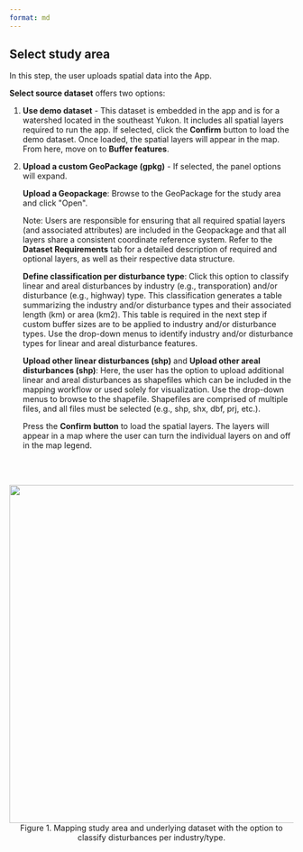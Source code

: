 ```yaml
---
format: md
---
```


## Select study area

In this step, the user uploads spatial data into the App. 

**Select source dataset** offers two options:

1. **Use demo dataset** - This dataset is embedded in the app and is for a watershed located in the southeast Yukon. It includes all spatial layers required to run the app. If selected, click the **Confirm** button to load the demo dataset. Once loaded, the spatial layers will appear in the map. From here, move on to **Buffer features**.
   
2. **Upload a custom GeoPackage (gpkg)** - If selected, the panel options will expand.

   **Upload a Geopackage**: Browse to the GeoPackage for the study area and click "Open".

   Note: Users are responsible for ensuring that all required spatial layers (and associated attributes) are included in the Geopackage and that all layers share a consistent coordinate reference system.
   Refer to the **Dataset Requirements** tab for a detailed description of required and optional layers, as well as their respective data structure.

   **Define classification per disturbance type**: Click this option to classify linear and areal disturbances by industry (e.g., transporation) and/or disturbance (e.g., highway) type. This classification generates a table summarizing the industry and/or disturbance types and their associated length (km) or area (km2).    This table is required in the next step if custom buffer sizes are to be applied to industry and/or disturbance types. Use the drop-down menus to identify industry and/or disturbance types for linear and areal disturbance features.

   **Upload other linear disturbances (shp)** and **Upload other areal disturbances (shp)**: Here, the user has the option to upload additional linear and areal disturbances as shapefiles which can be included in the mapping workflow or used solely for visualization. Use the drop-down menus to browse to the shapefile.       Shapefiles are comprised of multiple files, and all files must be selected (e.g., shp, shx, dbf, prj, etc.).

   Press the **Confirm button** to load the spatial layers. The layers will appear in a map where the user can turn the individual layers on and off in the map legend.
   
<br><br>
<center><img src="pics/SelectSA.png" width="600"><br>Figure 1. Mapping study area and underlying dataset with the option to classify disturbances per industry/type.</center>
<br><br>




